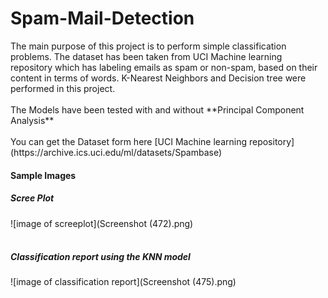 <h1>
Spam-Mail-Detection
</h1>
The main purpose of this project is to perform simple classification problems. The dataset has been taken from UCI Machine learning repository which has labeling emails as spam or non-spam, based on their content in terms of words. K-Nearest Neighbors and Decision tree were performed in this project.
<br>
<br>
The Models have been tested with and without **Principal Component Analysis**
<br><br>
You can get the Dataset form here [UCI Machine learning repository](https://archive.ics.uci.edu/ml/datasets/Spambase)
<br>
<h4>Sample Images</h4>
<h5>Scree Plot</h5>
![image of screeplot](Screenshot (472).png)
<br>
<br>
<h5>Classification report using the KNN model</h5>
![image of classification report](Screenshot (475).png)
